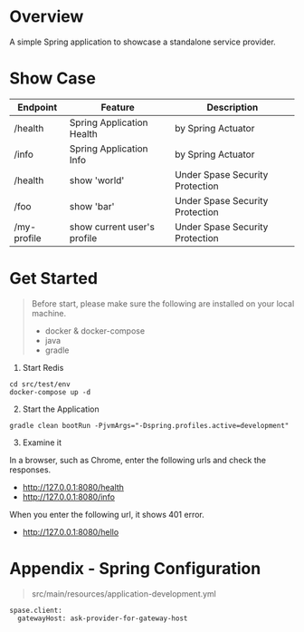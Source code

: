 # Overview

A simple Spring application to showcase a standalone service provider.

# Show Case

Endpoint | Feature  | Description
---|---|---
/health | Spring Application Health | by Spring Actuator  
/info | Spring Application Info | by Spring Actuator 
/health | show 'world' | Under Spase Security Protection
/foo | show 'bar' | Under Spase Security Protection
/my-profile | show current user's profile | Under Spase Security Protection

# Get Started

> Before start, please make sure the following are installed on your local machine. 
> * docker & docker-compose
> * java 
> * gradle 

1. Start Redis

```
cd src/test/env
docker-compose up -d
```

2. Start the Application

```
gradle clean bootRun -PjvmArgs="-Dspring.profiles.active=development"
```

3. Examine it 

In a browser, such as Chrome, enter the following urls and check the responses.

* http://127.0.0.1:8080/health
* http://127.0.0.1:8080/info

When you enter the following url, it shows 401 error.

* http://127.0.0.1:8080/hello

# Appendix - Spring Configuration

> src/main/resources/application-development.yml

```
spase.client:
  gatewayHost: ask-provider-for-gateway-host
```
